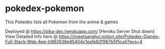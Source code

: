 # pokedex-pokemon
This Pokedex lists all Pokemon from the anime &amp; games


Deployed @ https://pika-dex.herokuapp.com/ [Heroku Server Shut down]
View Detailed Info here @ https://imeetsanghvi.notion.site/Pokedex-Django-Full-Stack-Web-App-b982638e85404c1ea1e82f987b5f5ca5?pvs=4

